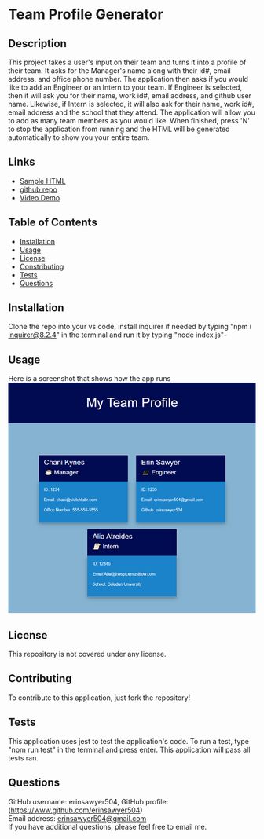 # Team Profile Generator

## Description
This project takes a user's input on their team and turns it into a profile of their team.  It asks for the Manager's name along with their id#, email address, and office phone number.  The application then asks if you would like to add an Engineer or an Intern to your team.  If Engineer is selected, then it will ask you for their name, work id#, email address, and github user name.  Likewise, if Intern is selected, it will also ask for their name, work id#, email address and the school that they attend.  The application will allow you to add as many team members as you would like. When finished, press 'N' to stop the application from running and the HTML will be generated automatically to show you your entire team. 

## Links
- [Sample HTML](https://github.com/erinsawyer504/team-profile-generator/blob/main/dist/index.html)
- [github repo](https://github.com/erinsawyer504/team-profile-generator)
- [Video Demo](https://drive.google.com/file/d/1x1DT4_B1b5bDiA63j8ZvsHd7A71DtHyn/view)

## Table of Contents
- [Installation](#installation)  
- [Usage](#usage)  
- [License](#license)  
- [Constributing](#contributing)  
- [Tests](#tests)  
- [Questions](#questions)

## Installation
Clone the repo into your vs code, install inquirer if needed by typing "npm i inquirer@8.2.4" in the terminal and run it by typing "node index.js"-

## Usage
Here is a screenshot that shows how the app runs
![Demo of Team Generator App](./assets/teamprofile.PNG)

## License
This repository is not covered under any license.

## Contributing
To contribute to this application, just fork the repository!

## Tests
This application uses jest to test the application's code.  To run a test, type "npm run test" in the terminal and press enter.  This application will pass all tests ran. 

## Questions
GitHub username: erinsawyer504, 
GitHub profile: (https://www.github.com/erinsawyer504)    
Email address: erinsawyer504@gmail.com  
If you have additional questions, please feel free to email me.
